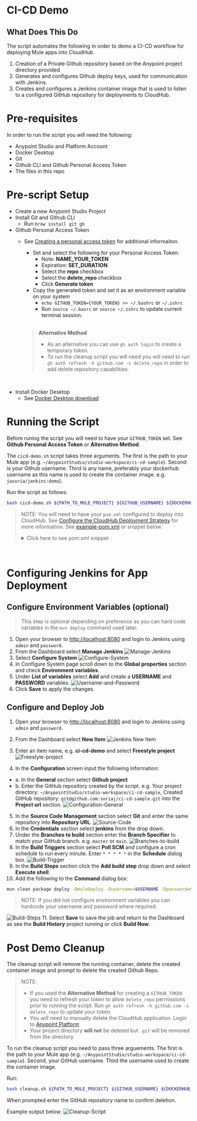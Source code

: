 # CI-CD Demo
## What Does This Do
The script automates the following in order to demo a CI-CD workflow for deploying Mule apps into CloudHub.
1. Creation of a Private Github repository based on the Anypoint project directory provided
2. Generates and configures Github deploy keys, used for communication with Jenkins.
3. Creates and configures a Jenkins container image that is used to listen to a configured GitHub repository for deployments to CloudHub.

# Pre-requisites
In order to run the script you will need the following:

- Anypoint Studio and Platform Account 
- Docker Desktop
- Git
- Github CLI and Github Personal Access Token
- The files in this repo

# Pre-script Setup
- Create a new Anypoint Studio Project
- Install Git and Github CLI
  - Run `brew install git gh`
- Github Personal Access Token
  - See [Creating a personal access token](https://docs.github.com/en/authentication/keeping-your-account-and-data-secure/creating-a-personal-access-token) for additional informaiton.
    - Set and select the following for your Personal Access Token:
      - Note: **NAME_YOUR_TOKEN**
      - Expiration: **SET_DURATION**
      - Select the **repo** checkbox
      - Select the **delete_repo** checkbox
      - Click **Generate token**
    - Copy the generated token and set it as an environment variable on your system 
      - `echo GITHUB_TOKEN={YOUR_TOKEN} >> ~/.bashrc` or `~/.zshrc`
      - Run `source ~/.basrc` or `source ~/.zshrc` to update current terminal session.

    <br>

    > **Alternative Method**
    > - As an alternative you can use `gh auth login` to create a temporary token. 
    > - To run the cleanup script you will need you will need to run `gh auth refresh -h github.com -s delete_repo` in order to add delete repository capabilities.

<br>

- Install Docker Desktop
  - See [Docker Desktop download](https://www.docker.com/products/docker-desktop/)


# Running the Script
Before runing the script you will need to have your `GITHUB_TOKEN` set. See **Github Personal Access Token** or **Alternative Method**.

The `cicd-demo.sh` script takes three arguments. The first is the path to your Mule app (e.g. `~/AnypointStudio/studio-workspace/ci-cd-sample`). Second is your Github username. Third is any name, preferably your dockerhub username as this name is used to create the container image. e.g. `jasoria/jenkins:demo`).

Run the script as follows:

```sh
bash cicd-demo.sh ${PATH_TO_MULE_PROJECT} ${GITHUB_USERNAME} ${DOCKERHUB_USERNAME}
```

> NOTE: You will need to have your `pom.xml` configured to deploy into CloudHub. See [Configure the CloudHub Deployment Strategy](https://docs.mulesoft.com/mule-runtime/4.4/deploy-to-cloudhub#configure-the-cloudhub-deployment-strategy) for more information. See [example-pom.xml](example-pom.xml) or snippet below.
> 
> <details>
>  <summary>Click here to see pom.xml snippet</summary>
> 
>   ```xml
> <plugin>
>   <groupId>org.mule.tools.maven</groupId>
>   <artifactId>mule-maven-plugin</artifactId>
>   <version>${mule.maven.plugin.version}</version>
>   <extensions>true</extensions>
>   <configuration>
>     <cloudHubDeployment>
>       <uri>https://anypoint.mulesoft.com</uri>
>       <muleVersion>${muleVersion}</muleVersion>
>       <username>${username}</username>
>       <password>${password}</password>
>       <applicationName>${appName}</applicationName>
>       <environment>${environment}</environment>
>       <region>${region}</region>
>       <workers>${workers}</workers>
>       <workerType>${workerType}</workerType>
>     </cloudHubDeployment>
>   </configuration>
> </plugin>
>   ```
>  NOTE: If using a trial account, Region and Workers (Quantity of workers) can be omitted and workerType will be MICRO. See example-pom.xml for a complete file.
>  </details>

<br>

# Configuring Jenkins for App Deployment
## Configure Environment Variables (optional)
> This step is optional depending on preference as you can hard code variables in the `mvn deploy` command used later.
1. Open your browser to [http://localhost:8080](http://localhost:8080) and login to Jenkins using `admin` and `password`.
2. From the Dashboard select **Manage Jenkins**
![Manage-Jenkins](./img/08-Manage-Jenkins.png)
3. Select **Configure System**
![Configure-System](./img/09-Configure-System.png)
4. In Configure System page scroll down to the **Global properties** section and check **Environment variables**.
5. Under **List of variables** select **Add** and create a **USERNAME** and **PASSWORD** variables.
![Username-and-Password](./img/10-Username-and-Password.png)
6. Click **Save** to apply the changes.

## Configure and Deploy Job
1. Open your browser to [http://localhost:8080](http://localhost:8080) and login to Jenkins using `admin` and `password`.

2. From the Dashboard select **New Item**
![Jenkins New Item](./img/01-New-Item.png)
3. Enter an item name, e.g. **ci-cd-demo** and select **Freestyle project**
![Freestyle-project](./img/02-Freestyle-project.png)
4. In the **Configuration** screen input the following information:
* a. In the **General** section select **Github project** 
* b. Enter the GitHub repository created by the script. e.g. Your project directory: `~/AnypointStudio/studio-workspace/ci-cd-sample`, Created GitHub repository: `git@github.com:soriaj/ci-cd-sample.git` into the **Project url** section.
![Configuration-General](./img/03-General-GH-Project.png)
5. In the **Source Code Management** section select **Git** and enter the same repository into **Repository URL**.
![Source-Code](./img/04-Source-Code-URL-Cred.png)
6. In the **Credentials** section select **jenkins** from the drop down.
7. Under the **Branches to build** section enter the **Branch Specifier** to match your GitHub branch. e.g. `master` or `main`.
![Branches-to-build](./img/07-Branches.png)
8. In the **Build Triggers** section select **Poll SCM** and configure a cron schedule to run every minute. Enter `* * * * *` in the **Schedule** dialog box. 
![Build-Trigger](./img/05-Build-Trigger.png)
9. In the **Build Steps** section click the **Add build step** drop down and select **Execute shell**.
10. Add the following to the **Command** dialog box:
```sh
mvn clean package deploy -DmuleDeploy -Dusername=$USERNAME -Dpassword=$PASSWORD -DmuleVersion=4.4.0 -Denvironment=Sandbox -DappName=$REPLACE_WITH_UNIQUE_APP_NAME -DworkerType=MICRO
```
> NOTE: If you did not configure environment variables you can hardcode your username and password where required.

![Build-Steps](./img/06-Build-Steps.png)
11. Select **Save** to save the job and return to the Dashboard as see the **Build History** project running or click **Build Now**.

# Post Demo Cleanup
The cleanup script will remove the running container, delete the created container image and prompt to delete the created Github Repo.
> NOTE: 
> - If you used the **Alternative Method** for creating a `GITHUB_TOKEN` you need to refresh your token to allow `delete_repo` permissions prior to running the script. Run `gh auth refresh -h github.com -s delete_repo` to update your token.
> - You will need to manually delete the CloudHub application. Login to [Anypoint Platform](https://anypoint.mulesoft.com)
> - Your project directory **will not** be deleted but `.git` will be removed from the directory.

To run the cleanup script you need to pass three arguements. The first is the path to your Mule app (e.g. `~/AnypointStudio/studio-workspace/ci-cd-sample`). Second, your GitHub username. Third the username used to create the container image.

Run:
```sh
bash cleanup.sh ${PATH_TO_MULE_PROJECT} ${GITHUB_USERNAME} ${DOCKERHUB_USERNAME}
```

When prompted enter the GitHub repository name to confirm deletion.

Example output below:
![Cleanup-Script](./img/11-Cleanup-Script.png)
